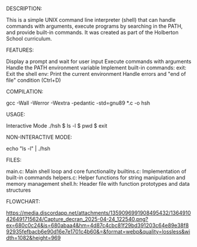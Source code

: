 DESCRIPTION:

This is a simple UNIX command line interpreter (shell) that can handle commands with arguments, execute programs by searching in the PATH, and provide built-in commands. It was created as part of the Holberton School curriculum.

FEATURES:

Display a prompt and wait for user input
Execute commands with arguments
Handle the PATH environment variable
Implement built-in commands:
exit: Exit the shell
env: Print the current environment
Handle errors and "end of file" condition (Ctrl+D)

COMPILATION:

gcc -Wall -Werror -Wextra -pedantic -std=gnu89 *.c -o hsh


USAGE:

Interactive Mode
./hsh
$ ls -l
$ pwd
$ exit


NON-INTERACTIVE MODE:

echo "ls -l" | ./hsh


FILES:

main.c: Main shell loop and core functionality
builtins.c: Implementation of built-in commands
helpers.c: Helper functions for string manipulation and memory management
shell.h: Header file with function prototypes and data structures

FLOWCHART:

https://media.discordapp.net/attachments/1359096991908495432/1364910426491715624/Capture_decran_2025-04-24_122540.png?ex=680c0c24&is=680abaa4&hm=4d87c4cbc81f29bd391203c64e89e38f892935fefbacb6e90d16e7e1701c4b60&=&format=webp&quality=lossless&width=1082&height=969
